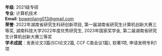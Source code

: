 **年级**: 2021级专硕  
**专业**: 计算机技术  
**Email**: bowenliang013@gmail.com   
**荣誉**: 2022年湖南省研究生科研创新项目, 第一届湖南省研究生计算机创新大赛三等奖, 湖南科技大学2022年度优秀研究生, 2023年国家奖学金, 第二届湖南省研究生计算机创新大赛三等奖  
**学术成就**：发表论文3篇(SCI论文2篇, CCF C类会议1篇), 软著1项, 申请发明专利1项  
